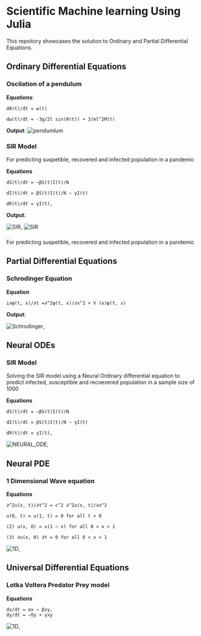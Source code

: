 # Scientific Machine learning Using Julia

This repoitory showcases the solution to Ordinary and Partial Differential Equations.

## Ordinary Differential Equations

### Oscilation of a pendulum

**Equations**:

```
dθ(t)/dt = ω(t)

dω(t)/dt = -3g/2l sin(θ(t)) + 3/ml^2M(t)
```

**Output**:
![pendumlum](./outputs/pendulum.png)

### SIR Model

For predicting suspetible, recovered and infected population in a pandemic

**Equations**

```
dS(t)/dt = −βS(t)I(t)/N

dI(t)/dt = βS(t)I(t)/N − γI(t)

dR(t)/dt = γI(t),
```

**Output**:

![SIR](./outputs/SIR_Output.gif), ![SIR](./outputs/SIR_MODEL.gif)

###

For predicting suspetible, recovered and infected population in a pandemic

## Partial Differential Equations

### Schrodinger Equation

**Equation**

```
i∂ψ(t, x)/∂t =∂^2ψ(t, x)/∂x^2 + V (x)ψ(t, x)
```

**Output**:

![Schrodinger](./outputs/Schrodinger.gif),

## Neural ODEs

### SIR Model

Solving the SIR model using a Neural Ordinary differential equation to predict infected, susceptible and recoevered population in a sample size of 1000

**Equations**

```
dS(t)/dt = −βS(t)I(t)/N

dI(t)/dt = βS(t)I(t)/N − γI(t)

dR(t)/dt = γI(t),
```

![NEURAL_ODE](./outputs/SIR_NEURAL_ODE.png),

## Neural PDE

### 1 Dimensional Wave equation

**Equations**

```
∂^2u(x, t)/∂t^2 = c^2 ∂^2u(x, t)/∂x^2

u(0, t) = u(1, t) = 0 for all t > 0

(2) u(x, 0) = x(1 − x) for all 0 < x < 1

(3) ∂u(x, 0) ∂t = 0 for all 0 < x < 1
```

![1D](./outputs/1d_wave_equation.png),

## Universal Differential Equations

### Lotka Voltera Predator Prey model

**Equations**

```
dx/dt = αx − βxy,
dy/dt = −δy + γxy

```

![1D](./outputs/lotka_voltera.png),
